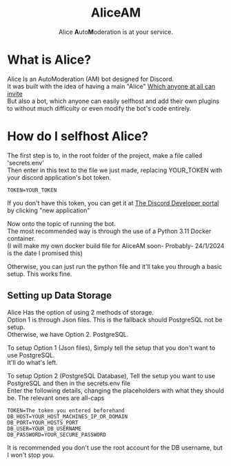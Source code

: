 <div align="center">

# AliceAM
Alice **A**uto**M**oderation is at your service.
</div>

# What is Alice?
Alice Is an AutoModeration (AM) bot designed for Discord.<br>
It was built with the idea of having a main "Alice" [Which anyone at all can invite](https://discord.com/api/oauth2/authorize?client_id=1198234471804182548&permissions=8&scope=bot+applications.commands)<br>
But also a bot, which anyone can easily selfhost and add their own plugins to without much difficulty or even modify the bot's code entirely.

# How do I selfhost Alice?
The first step is to, in the root folder of the project, make a file called 'secrets.env'<br>
Then enter in this text to the file we just made, replacing YOUR_TOKEN with your discord application's bot token.
```
TOKEN=YOUR_TOKEN
```
If you don't have this token, you can get it at [The Discord Developer portal](https://discord.com/developers/applications/) by clicking "new application"

Now onto the topic of running the bot.<br>
The most recommended way is through the use of a Python 3.11 Docker container.<br>
(I will make my own docker build file for AliceAM soon- Probably- 24/1/2024 is the date I promised this)

Otherwise, you can just run the python file and it'll take you through a basic setup. This works fine.

## Setting up Data Storage
Alice Has the option of using 2 methods of storage.<br>
Option 1 is through Json files. This is the fallback should PostgreSQL not be setup.<br>
Otherwise, we have Option 2. PostgreSQL.

To setup Option 1 (Json files), Simply tell the setup that you don't want to use PostgreSQL.<br>
It'll do what's left.

To setup Option 2 (PostgreSQL Database), Tell the setup you want to use PostgreSQL and then in the secrets.env file<br>
Enter the following details, changing the placeholders with what they should be. The relevant ones are all-caps
```
TOKEN=The token you entered beforehand
DB_HOST=YOUR_HOST_MACHINES_IP_OR_DOMAIN
DB_PORT=YOUR_HOSTS_PORT
DB_USER=YOUR_DB_USERNAME
DB_PASSWORD=YOUR_SECURE_PASSWORD
```
It is recommended you don't use the root account for the DB username, but I won't stop you.

